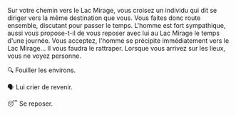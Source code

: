 Sur votre chemin vers le Lac Mirage, vous croisez un individu qui dit se diriger vers la même destination que vous. Vous faites donc route ensemble, discutant pour passer le temps. L'homme est fort sympathique, aussi vous propose-t-il de vous reposer avec lui au Lac Mirage le temps d'une journée. Vous acceptez, l'homme se précipite immédiatement vers le Lac Mirage... Il vous faudra le rattraper. Lorsque vous arrivez sur les lieux, vous ne voyez personne.

🔍 Fouiller les environs.

🗣️ Lui crier de revenir.

😴 Se reposer.
